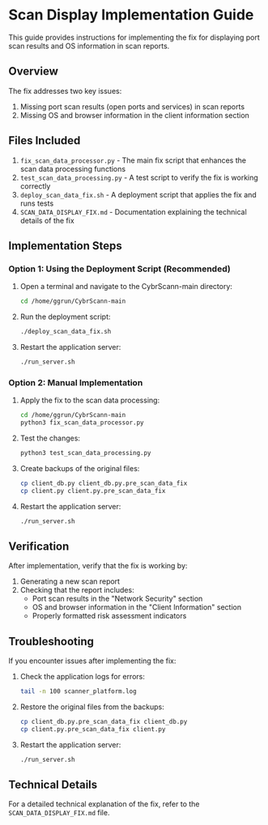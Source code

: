 # Scan Display Implementation Guide

This guide provides instructions for implementing the fix for displaying port scan results and OS information in scan reports.

## Overview

The fix addresses two key issues:
1. Missing port scan results (open ports and services) in scan reports
2. Missing OS and browser information in the client information section

## Files Included

1. `fix_scan_data_processor.py` - The main fix script that enhances the scan data processing functions
2. `test_scan_data_processing.py` - A test script to verify the fix is working correctly
3. `deploy_scan_data_fix.sh` - A deployment script that applies the fix and runs tests
4. `SCAN_DATA_DISPLAY_FIX.md` - Documentation explaining the technical details of the fix

## Implementation Steps

### Option 1: Using the Deployment Script (Recommended)

1. Open a terminal and navigate to the CybrScann-main directory:
   ```bash
   cd /home/ggrun/CybrScann-main
   ```

2. Run the deployment script:
   ```bash
   ./deploy_scan_data_fix.sh
   ```

3. Restart the application server:
   ```bash
   ./run_server.sh
   ```

### Option 2: Manual Implementation

1. Apply the fix to the scan data processing:
   ```bash
   cd /home/ggrun/CybrScann-main
   python3 fix_scan_data_processor.py
   ```

2. Test the changes:
   ```bash
   python3 test_scan_data_processing.py
   ```

3. Create backups of the original files:
   ```bash
   cp client_db.py client_db.py.pre_scan_data_fix
   cp client.py client.py.pre_scan_data_fix
   ```

4. Restart the application server:
   ```bash
   ./run_server.sh
   ```

## Verification

After implementation, verify that the fix is working by:

1. Generating a new scan report
2. Checking that the report includes:
   - Port scan results in the "Network Security" section
   - OS and browser information in the "Client Information" section
   - Properly formatted risk assessment indicators

## Troubleshooting

If you encounter issues after implementing the fix:

1. Check the application logs for errors:
   ```bash
   tail -n 100 scanner_platform.log
   ```

2. Restore the original files from the backups:
   ```bash
   cp client_db.py.pre_scan_data_fix client_db.py
   cp client.py.pre_scan_data_fix client.py
   ```

3. Restart the application server:
   ```bash
   ./run_server.sh
   ```

## Technical Details

For a detailed technical explanation of the fix, refer to the `SCAN_DATA_DISPLAY_FIX.md` file.